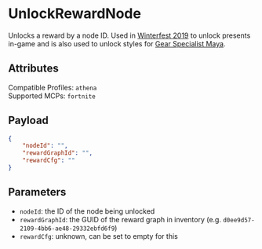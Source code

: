 # UnlockRewardNode
Unlocks a reward by a node ID. Used in [Winterfest 2019](https://www.epicgames.com/fortnite/en-US/news/winterfest-2019-begins?sessionInvalidated=true) to unlock presents in-game and is also used to unlock styles for [Gear Specialist Maya](https://fnbr.co/outfit/gear-specialist-maya).

## Attributes
Compatible Profiles: `athena`  
Supported MCPs: `fortnite`

## Payload
```json
{
    "nodeId": "",
    "rewardGraphId": "",
    "rewardCfg": ""
}
```

## Parameters
- `nodeId`: the ID of the node being unlocked
- `rewardGraphId`: the GUID of the reward graph in inventory (e.g. `d0ee9d57-2109-4bb6-ae48-29332ebfd6f9`)
- `rewardCfg`: unknown, can be set to empty for this

